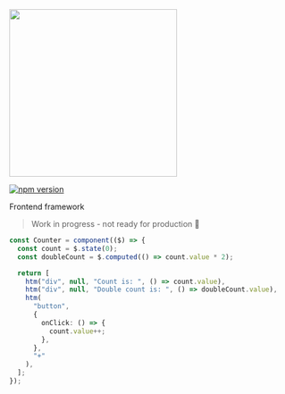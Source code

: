 <img src="https://github.com/dusanjovanov/smllr/blob/main/logo.png?raw=true" width="300" />

[![npm version](https://badge.fury.io/js/smllr.svg)](https://www.npmjs.com/package/smllr)

Frontend framework

> Work in progress - not ready for production 🚧

```ts
const Counter = component(($) => {
  const count = $.state(0);
  const doubleCount = $.computed(() => count.value * 2);

  return [
    htm("div", null, "Count is: ", () => count.value),
    htm("div", null, "Double count is: ", () => doubleCount.value),
    htm(
      "button",
      {
        onClick: () => {
          count.value++;
        },
      },
      "+"
    ),
  ];
});
```
